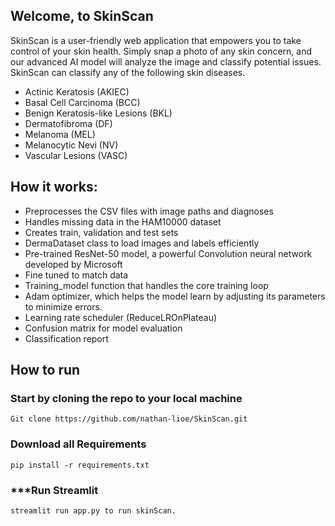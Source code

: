 ## Welcome, to SkinScan

SkinScan is a user-friendly web application that empowers you to take control of your skin health. Simply snap a photo of any skin concern, and our advanced AI model will analyze the image and classify potential issues.
SkinScan can classify any of the following skin diseases.

- Actinic Keratosis (AKIEC)
- Basal Cell Carcinoma (BCC)
- Benign Keratosis-like Lesions (BKL)
- Dermatofibroma (DF)
- Melanoma (MEL)
- Melanocytic Nevi (NV)
- Vascular Lesions (VASC)
   

## How it works:

- Preprocesses the CSV files with image paths and diagnoses 
- Handles missing data in the HAM10000 dataset
- Creates train, validation and test sets 
- DermaDataset class to load images and labels efficiently
- Pre-trained ResNet-50 model, a powerful Convolution neural network developed by Microsoft
- Fine tuned to match data
- Training_model function that handles the core training loop
- Adam optimizer, which helps the model learn by adjusting its parameters to minimize errors.
- Learning rate scheduler (ReduceLROnPlateau)
- Confusion matrix for model evaluation
- Classification report



## How to run 

### **Start by cloning the repo to your local machine**
````
Git clone https://github.com/nathan-lioe/SkinScan.git
````
### **Download all Requirements**
````
pip install -r requirements.txt
````


### ***Run Streamlit
````
streamlit run app.py to run skinScan.

````````



  
